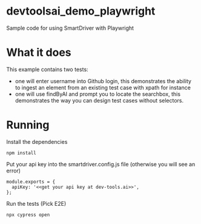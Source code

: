 # devtoolsai_demo_playwright
Sample code for using SmartDriver with Playwright

# What it does
This example contains two tests:
 - one will enter username into Github login, this demonstrates the ability to ingest an element from an existing test case with xpath for instance
 - one will use findByAI and prompt you to locate the searchbox, this demonstrates the way you can design test cases without selectors.

# Running

Install the dependencies
```
npm install
```

Put your api key into the smartdriver.config.js file (otherwise you will see an error)
```
module.exports = {
  apiKey: '<<get your api key at dev-tools.ai>>',
};
```

Run the tests (Pick E2E)
```
npx cypress open
```
